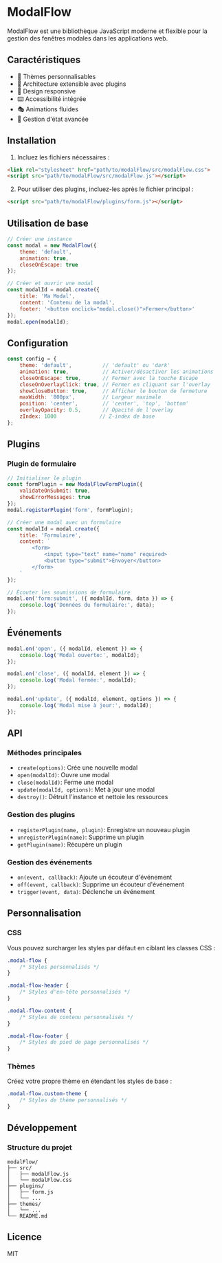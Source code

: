# ModalFlow

ModalFlow est une bibliothèque JavaScript moderne et flexible pour la gestion des fenêtres modales dans les applications web.

## Caractéristiques

- 🎨 Thèmes personnalisables
- 🔌 Architecture extensible avec plugins
- 📱 Design responsive
- ⌨️ Accessibilité intégrée
- 🎭 Animations fluides
- 🔄 Gestion d'état avancée

## Installation

1. Incluez les fichiers nécessaires :

```html
<link rel="stylesheet" href="path/to/modalFlow/src/modalFlow.css">
<script src="path/to/modalFlow/src/modalFlow.js"></script>
```

2. Pour utiliser des plugins, incluez-les après le fichier principal :

```html
<script src="path/to/modalFlow/plugins/form.js"></script>
```

## Utilisation de base

```javascript
// Créer une instance
const modal = new ModalFlow({
    theme: 'default',
    animation: true,
    closeOnEscape: true
});

// Créer et ouvrir une modal
const modalId = modal.create({
    title: 'Ma Modal',
    content: 'Contenu de la modal',
    footer: '<button onclick="modal.close()">Fermer</button>'
});
modal.open(modalId);
```

## Configuration

```javascript
const config = {
    theme: 'default',          // 'default' ou 'dark'
    animation: true,           // Activer/désactiver les animations
    closeOnEscape: true,       // Fermer avec la touche Escape
    closeOnOverlayClick: true, // Fermer en cliquant sur l'overlay
    showCloseButton: true,     // Afficher le bouton de fermeture
    maxWidth: '800px',         // Largeur maximale
    position: 'center',        // 'center', 'top', 'bottom'
    overlayOpacity: 0.5,       // Opacité de l'overlay
    zIndex: 1000              // Z-index de base
};
```

## Plugins

### Plugin de formulaire

```javascript
// Initialiser le plugin
const formPlugin = new ModalFlowFormPlugin({
    validateOnSubmit: true,
    showErrorMessages: true
});
modal.registerPlugin('form', formPlugin);

// Créer une modal avec un formulaire
const modalId = modal.create({
    title: 'Formulaire',
    content: `
        <form>
            <input type="text" name="name" required>
            <button type="submit">Envoyer</button>
        </form>
    `
});

// Écouter les soumissions de formulaire
modal.on('form:submit', ({ modalId, form, data }) => {
    console.log('Données du formulaire:', data);
});
```

## Événements

```javascript
modal.on('open', ({ modalId, element }) => {
    console.log('Modal ouverte:', modalId);
});

modal.on('close', ({ modalId, element }) => {
    console.log('Modal fermée:', modalId);
});

modal.on('update', ({ modalId, element, options }) => {
    console.log('Modal mise à jour:', modalId);
});
```

## API

### Méthodes principales

- `create(options)`: Crée une nouvelle modal
- `open(modalId)`: Ouvre une modal
- `close(modalId)`: Ferme une modal
- `update(modalId, options)`: Met à jour une modal
- `destroy()`: Détruit l'instance et nettoie les ressources

### Gestion des plugins

- `registerPlugin(name, plugin)`: Enregistre un nouveau plugin
- `unregisterPlugin(name)`: Supprime un plugin
- `getPlugin(name)`: Récupère un plugin

### Gestion des événements

- `on(event, callback)`: Ajoute un écouteur d'événement
- `off(event, callback)`: Supprime un écouteur d'événement
- `trigger(event, data)`: Déclenche un événement

## Personnalisation

### CSS

Vous pouvez surcharger les styles par défaut en ciblant les classes CSS :

```css
.modal-flow {
    /* Styles personnalisés */
}

.modal-flow-header {
    /* Styles d'en-tête personnalisés */
}

.modal-flow-content {
    /* Styles de contenu personnalisés */
}

.modal-flow-footer {
    /* Styles de pied de page personnalisés */
}
```

### Thèmes

Créez votre propre thème en étendant les styles de base :

```css
.modal-flow.custom-theme {
    /* Styles de thème personnalisés */
}
```

## Développement

### Structure du projet

```
modalFlow/
├── src/
│   ├── modalFlow.js
│   └── modalFlow.css
├── plugins/
│   ├── form.js
│   └── ...
├── themes/
│   └── ...
└── README.md
```

## Licence

MIT
